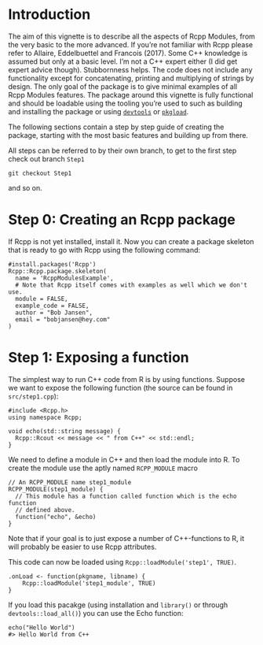 Introduction
============

The aim of this vignette is to describe all the aspects of Rcpp Modules,
from the very basic to the more advanced. If you’re not familiar with
Rcpp please refer to Allaire, Eddelbuettel and Francois (2017). Some C++
knowledge is assumed but only at a basic level. I’m not a C++ expert
either (I did get expert advice though). Stubbornness helps. The code
does not include any functionality except for concatenating, printing
and multiplying of strings by design. The only goal of the package is to
give minimal examples of all Rcpp Modules features. The package around
this vignette is fully functional and should be loadable using the
tooling you’re used to such as building and installing the package or
using [`devtools`](https://cran.r-project.org/web/packages/devtools/) or
[`pkgload`](https://cran.r-project.org/web/packages/pkgload/).

The following sections contain a step by step guide of creating the
package, starting with the most basic features and building up from
there.

All steps can be referred to by their own branch, to get to the first
step check out branch `Step1`

    git checkout Step1

and so on.

Step 0: Creating an Rcpp package
================================

If Rcpp is not yet installed, install it. Now you can create a package
skeleton that is ready to go with Rcpp using the following command:

    #install.packages('Rcpp')
    Rcpp::Rcpp.package.skeleton(
      name = 'RcppModulesExample',
      # Note that Rcpp itself comes with examples as well which we don't use.
      module = FALSE,
      example_code = FALSE,
      author = "Bob Jansen",
      email = "bobjansen@hey.com"
    )

Step 1: Exposing a function
===========================

The simplest way to run C++ code from R is by using functions. Suppose
we want to expose the following function (the source can be found in
`src/step1.cpp`):

    #include <Rcpp.h>
    using namespace Rcpp;

    void echo(std::string message) {
      Rcpp::Rcout << message << " from C++" << std::endl;
    }

We need to define a module in C++ and then load the module into R. To
create the module use the aptly named `RCPP_MODULE` macro

    // An RCPP_MODULE name step1_module
    RCPP_MODULE(step1_module) {
      // This module has a function called function which is the echo function
      // defined above.
      function("echo", &echo)
    }

Note that if your goal is to just expose a number of C++-functions to R,
it will probably be easier to use Rcpp attributes.

This code can now be loaded using `Rcpp::loadModule('step1', TRUE)`.

    .onLoad <- function(pkgname, libname) {
        Rcpp::loadModule('step1_module', TRUE)
    }

If you load this pacakge (using installation and `library()` or through
`devtools::load_all()`) you can use the Echo function:

    echo("Hello World")
    #> Hello World from C++

